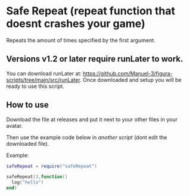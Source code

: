 # Safe Repeat (repeat function that doesnt crashes your game)

Repeats the amount of times specified by the first argument.

## Versions v1.2 or later require runLater to work.

You can download runLater at: https://github.com/Manuel-3/figura-scripts/tree/main/src/runLater.
Once downloaded and setup you will be ready to use this script.

## How to use

Download the file at releases and put it next to your other files in your avatar.

Then use the example code below in *another script* (dont edit the downloaded file).

Example:
```lua
safeRepeat = require("safeRepeat")

safeRepeat(3,function()
  log("hello")
end)
```
